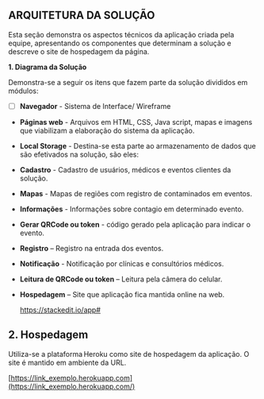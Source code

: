 ##  ARQUITETURA DA SOLUÇÃO
    

Esta seção demonstra os aspectos técnicos da aplicação criada pela equipe, apresentando os componentes que determinam a solução e descreve o site de hospedagem da página. 

**1.  Diagrama da Solução**
    


Demonstra-se a seguir os itens que fazem parte da solução divididos em módulos: 

 

 - [ ] **Navegador**  - Sistema de Interface/ Wireframe
 -  **Páginas web** - Arquivos em HTML, CSS, Java script, mapas e imagens que viabilizam a elaboração do sistema da aplicação. 
    
 - **Local Storage** - Destina-se esta parte ao armazenamento de dados que são efetivados na solução, são eles: 
    



 - **Cadastro** - Cadastro de usuários, médicos e eventos clientes da solução.
 - **Mapas** -  Mapas de regiões com registro de contaminados em eventos.
 - **Informações** - Informações sobre contagio em determinado evento.
- **Gerar QRCode ou token** - código gerado pela aplicação para indicar o evento. 
    

-  **Registro** – Registro na entrada dos eventos. 
    
-   **Notificação** - Notificação por clínicas e consultórios médicos. 
    
-   **Leitura de QRCode ou token** – Leitura pela câmera do celular.
    

-  **Hospedagem** – Site que aplicação fica mantida online na web.
    
    https://stackedit.io/app#

## 2.  Hospedagem
    

Utiliza-se a plataforma Heroku como site de hospedagem da aplicação. O site é mantido em ambiente da URL.

[https://link_exemplo.herokuapp.com](https://link_exemplo.herokuapp.com/)
